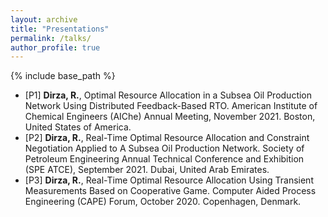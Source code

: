 ```yaml
---
layout: archive
title: "Presentations"
permalink: /talks/
author_profile: true
---
```


{% include base_path %}

* [P1] **Dirza, R.**, Optimal Resource Allocation in a Subsea Oil Production Network Using Distributed Feedback-Based RTO. American Institute of Chemical Engineers (AIChe) Annual Meeting, November 2021. Boston, United States of America.
* [P2] **Dirza, R.**, Real-Time Optimal Resource Allocation and Constraint Negotiation Applied to A Subsea Oil Production Network. Society of Petroleum Engineering Annual Technical Conference and Exhibition (SPE ATCE), September 2021. Dubai, United Arab Emirates.
* [P3] **Dirza, R.**, Real-Time Optimal Resource Allocation Using Transient Measurements Based on Cooperative Game. Computer Aided Process Engineering (CAPE) Forum, October 2020. Copenhagen, Denmark.

<!--{% if site.talkmap_link == true %}

<p style="text-decoration:underline;"><a href="/talkmap.html">See a map of all the places I've given a talk!</a></p>

{% endif %}

{% for post in site.talks reversed %}
  {% include archive-single-talk.html %}
{% endfor %}-->
